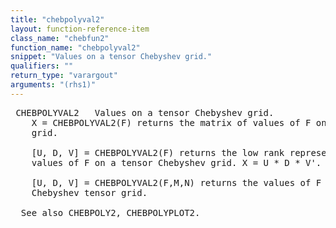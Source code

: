 ```yaml
---
title: "chebpolyval2"
layout: function-reference-item
class_name: "chebfun2"
function_name: "chebpolyval2"
snippet: "Values on a tensor Chebyshev grid."
qualifiers: ""
return_type: "varargout"
arguments: "(rhs1)"
---
```


<pre class="help-text"> CHEBPOLYVAL2   Values on a tensor Chebyshev grid.
    X = CHEBPOLYVAL2(F) returns the matrix of values of F on a Chebyshev tensor
    grid.
 
    [U, D, V] = CHEBPOLYVAL2(F) returns the low rank representation of the
    values of F on a tensor Chebyshev grid. X = U * D * V'.
 
    [U, D, V] = CHEBPOLYVAL2(F,M,N) returns the values of F on a M-by-N
    Chebyshev tensor grid.
 
  See also CHEBPOLY2, CHEBPOLYPLOT2. 
</pre>